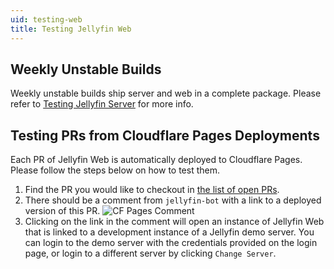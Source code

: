 ```yaml
---
uid: testing-web
title: Testing Jellyfin Web
---
```


## Weekly Unstable Builds

Weekly unstable builds ship server and web in a complete package. Please refer to [Testing Jellyfin Server](/docs/general/testing/server/) for more info.

## Testing PRs from Cloudflare Pages Deployments

Each PR of Jellyfin Web is automatically deployed to Cloudflare Pages. Please follow the steps below on how to test them.

1. Find the PR you would like to checkout in [the list of open PRs](https://github.com/jellyfin/jellyfin-web/pulls).
2. There should be a comment from `jellyfin-bot` with a link to a deployed version of this PR.
   ![CF Pages Comment](/images/docs/testing/web/cf-pages-comment)
3. Clicking on the link in the comment will open an instance of Jellyfin Web that is linked to a development instance of a Jellyfin demo server. You can login to the demo server with the credentials provided on the login page, or login to a different server by clicking `Change Server`.

